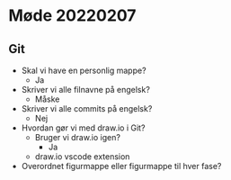 # Møde 20220207
## Git
- Skal vi have en personlig mappe?
  - Ja
- Skriver vi alle filnavne på engelsk?
  - Måske
- Skriver vi alle commits på engelsk?
  - Nej
- Hvordan gør vi med draw.io i Git?
  - Bruger vi draw.io igen?
    - Ja
  - draw.io vscode extension
- Overordnet figurmappe eller figurmappe til hver fase?